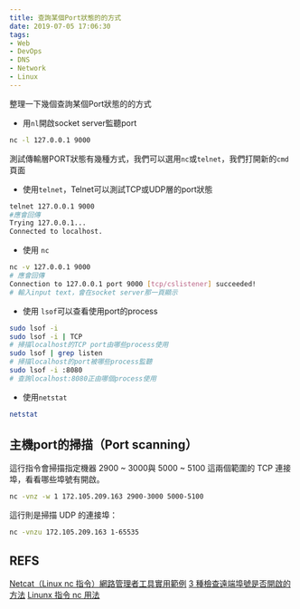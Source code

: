 ```yaml
---
title: 查詢某個Port狀態的的方式
date: 2019-07-05 17:06:30
tags:
- Web
- DevOps
- DNS
- Network
- Linux
---
```


整理一下幾個查詢某個Port狀態的的方式


- 用`nl`開啟socket server監聽port
```sh
nc -l 127.0.0.1 9000
```


測試傳輸層PORT狀態有幾種方式，我們可以選用`nc`或`telnet`，我們打開新的`cmd`頁面


- 使用`telnet`，Telnet可以測試TCP或UDP層的port狀態
```sh
telnet 127.0.0.1 9000
#應會回傳
Trying 127.0.0.1...
Connected to localhost.
```

- 使用 `nc`
```sh
nc -v 127.0.0.1 9000
# 應會回傳
Connection to 127.0.0.1 port 9000 [tcp/cslistener] succeeded!
# 輸入input text，會在socket server那一頁顯示
```

- 使用 `lsof`可以查看使用port的process
```sh
sudo lsof -i
sudo lsof -i | TCP
# 掃描localhost的TCP port由哪些process使用
sudo lsof | grep listen
# 掃描localhost的port被哪些process監聽
sudo lsof -i :8080
# 查詢localhost:8080正由哪個process使用
```

- 使用`netstat`
```sh
netstat
```


## 主機port的掃描（Port scanning）

這行指令會掃描指定機器 2900 ~ 3000與 5000 ~ 5100 這兩個範圍的 TCP 連接埠，看看哪些埠號有開啟。

```sh
nc -vnz -w 1 172.105.209.163 2900-3000 5000-5100
```
這行則是掃描 UDP 的連接埠：
```sh
nc -vnzu 172.105.209.163 1-65535
```

## REFS
[Netcat（Linux nc 指令）網路管理者工具實用範例](https://blog.gtwang.org/linux/linux-utility-netcat-examples/)
[3 種檢查遠端埠號是否開啟的方法](https://www.opencli.com/linux/3-ways-check-remote-server-open-port)
[Linunx 指令 nc 用法](https://myapollo.com.tw/zh-tw/linux-command-nc/)
